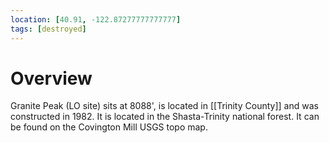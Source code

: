 ```yaml
---
location: [40.91, -122.87277777777777]
tags: [destroyed]
---
```


# Overview

Granite Peak (LO site) sits at 8088', is located in [[Trinity County]] and was constructed in 1982. It is located in the Shasta-Trinity national forest. It can be found on the Covington Mill USGS topo map.

